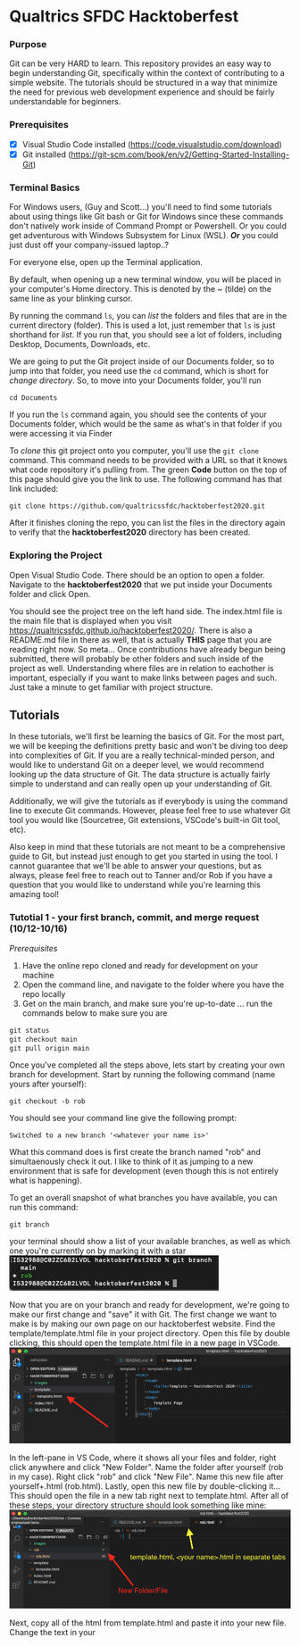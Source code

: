 # Qualtrics SFDC Hacktoberfest

### Purpose
Git can be very HARD to learn. This repository provides an easy way to begin understanding Git, specifically within the context of contributing to a simple website. The tutorials should be structured in a way that minimize the need for previous web development experience and should be fairly understandable for beginners.

### Prerequisites
- [x] Visual Studio Code installed (https://code.visualstudio.com/download)
- [x] Git installed (https://git-scm.com/book/en/v2/Getting-Started-Installing-Git)

### Terminal Basics
For Windows users, (Guy and Scott...) you'll need to find some tutorials about using things like Git bash or Git for Windows since these commands don't natively work inside of Command Prompt or Powershell. Or you could get adventurous with Windows Subsystem for Linux (WSL). ***Or*** you could just dust off your company-issued laptop..?

For everyone else, open up the Terminal application.

By default, when opening up a new terminal window, you will be placed in your computer's Home directory. This is denoted by the ~ (tilde) on the same line as your blinking cursor.

By running the  command ```ls```, you can *list* the folders and files that are in the current directory (folder). This is used a lot, just remember that ```ls``` is just shorthand for *list*. If you run that, you should see a lot of folders, including Desktop, Documents, Downloads, etc.

We are going to put the Git project inside of our Documents folder, so to jump into that folder, you need use the ```cd``` command, which is short for *change directory*. So, to move into your Documents folder, you'll run

```
cd Documents
```

If you run the ```ls``` command again, you should see the contents of your Documents folder, which would be the same as what's in that folder if you were accessing it via Finder

To *clone* this git project onto you computer, you'll use the ```git clone``` command. This command needs to be provided with a URL so that it knows what code repository it's pulling from. The green **Code** button on the top of this page should give you the link to use. The following command has that link included:

```
git clone https://github.com/qualtricssfdc/hacktoberfest2020.git
```

After it finishes cloning the repo, you can list the files in the directory again to verify that the **hacktoberfest2020** directory has been created.

### Exploring the Project
Open Visual Studio Code. There should be an option to open a folder. Navigate to the **hacktoberfest2020** that we put inside your Documents folder and click Open.

You should see the project tree on the left hand side. The index.html file is the main file that is displayed when you visit https://qualtricssfdc.github.io/hacktoberfest2020/. There is also a README.md file in there as well, that is actually **THIS** page that you are reading right now. So meta... Once contributions have already begun being submitted, there will probably be other folders and such inside of the project as well. Understanding where files are in relation to eachother is important, especially if you want to make links between pages and such. Just take a minute to get familiar with project structure.

## Tutorials
In these tutorials, we'll first be learning the basics of Git. For the most part, we will be keeping the definitions pretty basic and won't be diving too deep into complexities of Git. If you are a really technical-minded person, and would like to understand Git on a deeper level, we would recommend looking up the data structure of Git. The data structure is actually fairly simple to understand and can really open up your understanding of Git.

Additionally, we will give the tutorials as if everybody is using the command line to execute Git commands. However, please feel free to use whatever Git tool you would like (Sourcetree, Git extensions, VSCode's built-in Git tool, etc).

Also keep in mind that these tutorials are not meant to be a comprehensive guide to Git, but instead just enough to get you started in using the tool. I cannot guarantee that we'll be able to answer your questions, but as always, please feel free to reach out to Tanner and/or Rob if you have a question that you would like to understand while you're learning this amazing tool!

### Tutotial 1 - your first branch, commit, and merge request (10/12-10/16)
*Prerequisites*
1. Have the online repo cloned and ready for development on your machine
2. Open the command line, and navigate to the folder where you have the repo locally
3. Get on the main branch, and make sure you're up-to-date ... run the commands below to make sure you are
```
git status
git checkout main
git pull origin main
```

Once you've completed all the steps above, lets start by creating your own branch for development. Start by running the following command (name yours after yourself):
```
git checkout -b rob
```
You should see your command line give the following prompt:
```
Switched to a new branch '<whatever your name is>'
```
What this command does is first create the branch named "rob" and simultaenously check it out. I like to think of it as jumping to a new environment that is safe for development (even though this is not entirely what is happening).

To get an overall snapshot of what branches you have available, you can run this command:
```
git branch
```
your terminal should show a list of your available branches, as well as which one you're currently on by marking it with a star
![git branch](images/git-branch.png)

Now that you are on your branch and ready for development, we're going to make our first change and "save" it with Git. The first change we want to make is by making our own page on our hacktoberfest website. Find the template/template.html file in your project directory. Open this file by double clicking, this should open the template.html file in a new page in VSCode.
![template.html file](images/template-html.png) 

In the left-pane in VS Code, where it shows all your files and folder, right click anywhere and click "New Folder". Name the folder after yourself (rob in my case). Right click "rob" and click "New File". Name this new file after yourself+.html (rob.html). Lastly, open this new file by double-clicking it... This should open the file in a new tab right next to template.html. After all of these steps, your directory structure should look something like mine:
![directory structure](images/setup.png)

Next, copy all of the html from template.html and paste it into your new file. Change the text in your <title> and <body> tags to whatever you would like, feel free to flex on the rest of us if you want to make something really detailed and/or pretty! Make sure to save the change in VS Code with Command+S (control+S if Windows) I'll keep mine simple:
![directory structure](images/rob-html.png)

We're now ready to make our first commit. Before we do that, lets see where we're at with Git by running the following command:
```
git status
```
You should see something similar to the following:
![modified file](images/modified-file.png)
Notice you are on your branch, and we have changes not staged for commit in the rob/rob.html file

Lets stage ALL changes by running this command:
```
git add .
git status
```
You should now see your folder/file staged and ready to be committed. Commit this change and a message with this command:
```
git commit -m "committing my first change!"
```
*everything in the quotation marks is a message that is attached to the commit for documentation purposes*

Lets do a quick recap of everything we just did:
1. We got the project ready for setup, cloned repo, downloaded VSCode, etc
2. We created our first branch for development (branching off of main branch)
3. We added a folder/file and wrote some html code in the file and saved it
4. We staged this change and committed it to Git

Now, everything we have coded is saved locally on our machine, and Git has a snapshop of where the project is up to this point, but if I attempted to go to the website online and see my page, all I would get is a 404 (page not found). This is because even though our page is saved on our machine, it is not yet in Production. We are going to get this new page we've made into Production by doing what is called a Merge Request. (GitHub calls it a Pull Request, GitLab calls it a Merge Request. Since we use GitLab in our SFDC org, we will start using the term Merge Request, but keep in mind that people have different terminology for this same command).

Run this command to get the code from our machine into GitHub online, please don't push to Rob's branch on GitHub:
```
git push origin rob (change "rob" to your branch name)
```
This command is actually copying your branch and code that is stored on this branch to GitHub, and in GitHub we will make a request to merge those changes into the main branch (think of main like Production in SFDC).
*This is where things tend to go wrong, please if you get stuck, reach out to Tanner or Rob and we will help you troubleshoot it*

Now navigate to the following URL:
https://github.com/qualtricssfdc/hacktoberfest2020

You should see a message at the top that says something similar to this:
![pushed change](images/pushed-change.png)
Click the "Compare and Pull Request" button.

You should see a new page open that looks like this:
![first merge request](images/merge-request-1.png)
Do the following:
1. Make sure there is the "Able to merge" message at the top, stop and ask Tanner or Rob if you see something else
2. Fill out a title for the merge request, and write a message for the person reviewing your changes
3. fill out the "Reviewers" and "Assignees" portion on the right-hand side of the page
4. click the "Create pull request" button
5. Post in the #sfdc-hacktoberfest channel tagging Tanner and asking him to review your merge request!

Lastly -
Once Tanner has approved your merge request, you will actually need to merge it by clicking the "Pull Requests" tab at the top of GitHub. Find your Pull Request, and click the big, green, "Merge Pull Request" button... it is about halfway down the page.

As soon as your changes have been merged into main, you should be able to navigate to your page on the online site and see your changes. Keep in mind that this takes about 15-20 minutes to update the "Main" branch after merging your changes.

Your page on the site - don't forget to change the /rob/rob.html -> /your-name/your-name.html
https://qualtricssfdc.github.io/hacktoberfest2020/rob/rob.html

*This concludes tutorial #1*


